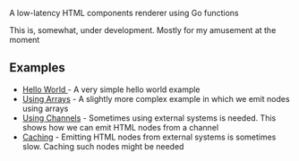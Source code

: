 A low-latency HTML components renderer using Go functions

This is, somewhat, under development. Mostly for my amusement at the moment

## Examples

* [Hello World ](examples/hello_world/main.go) - A very simple hello world example
* [Using Arrays](examples/arrays/main.go) - A slightly more complex example in which we emit nodes using arrays
* [Using Channels](examples/channels/main.go) - Sometimes using external systems is needed. This shows how we can
  emit HTML nodes from a channel
* [Caching](examples/caching/main.go) - Emitting HTML nodes from external systems is sometimes slow. Caching such nodes
  might be needed
